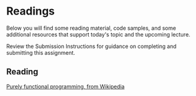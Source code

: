 # Readings

Below you will find some reading material, code samples, and some additional resources that support today's topic and the upcoming lecture.

Review the Submission Instructions for guidance on completing and submitting this assignment.

## Reading

[Purely functional programming, from Wikipedia](https://en.wikipedia.org/wiki/Purely_functional_programming)

<!-- Mix it up! Create the questions with pointed answers, fill in the blank, or opinion/open ended -->
